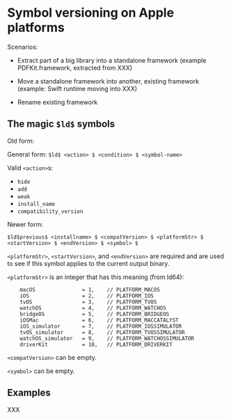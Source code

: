 Symbol versioning on Apple platforms
====================================

Scenarios:

* Extract part of a big library into a standalone framework
  (example PDFKit.framework, extracted from XXX)

* Move a standalone framework into another, existing framework
  (example: Swift runtime moving into XXX)

* Rename existing framework


The magic `$ld$` symbols
------------------------

Old form:

General form: `$ld$ <action> $ <condition> $ <symbol-name>`

Valid `<action>`s:

* `hide`
* `add`
* `weak`
* `install_name`
* `compatibility_version`

Newer form:

`$ld$previous$ <installname> $ <compatVersion> $ <platformStr> $ <startVersion> $ <endVersion> $ <symbol> $`

`<platformStr>`, `<startVersion>`, and `<endVersion>` are required and are
used to see if this symbol applies to the current output binary.

`<platformStr>` is an integer that has this meaning (from ld64):

```
    macOS               = 1,    // PLATFORM_MACOS
    iOS                 = 2,    // PLATFORM_IOS
    tvOS                = 3,    // PLATFORM_TVOS
    watchOS             = 4,    // PLATFORM_WATCHOS
    bridgeOS            = 5,    // PLATFORM_BRIDGEOS
    iOSMac              = 6,    // PLATFORM_MACCATALYST
    iOS_simulator       = 7,    // PLATFORM_IOSSIMULATOR
    tvOS_simulator      = 8,    // PLATFORM_TVOSSIMULATOR
    watchOS_simulator   = 9,    // PLATFORM_WATCHOSSIMULATOR
    driverKit           = 10,   // PLATFORM_DRIVERKIT
```

`<compatVersion>` can be empty.

`<symbol>` can be empty.

Examples
--------

XXX
